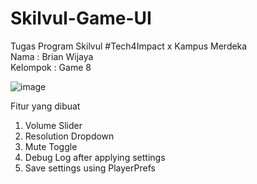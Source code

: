 # Skilvul-Game-UI
Tugas Program Skilvul #Tech4Impact x Kampus Merdeka  
Nama : Brian Wijaya  
Kelompok : Game 8  

![image](https://user-images.githubusercontent.com/70004754/194702650-c94f41ba-f45a-49a7-9749-c6bac8a4bfce.png)

Fitur yang dibuat  
1. Volume Slider  
2. Resolution Dropdown
3. Mute Toggle  
4. Debug Log after applying settings  
5. Save settings using PlayerPrefs  
